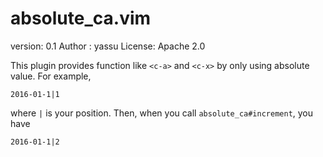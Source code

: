 absolute_ca.vim
=================

version: 0.1
Author : yassu
License: Apache 2.0

This plugin provides function like `<c-a>` and `<c-x>` by only using absolute value.
For example,

```
2016-01-1|1
```

where `|` is your position.
Then, when you call `absolute_ca#increment`, you have

```
2016-01-1|2
```
